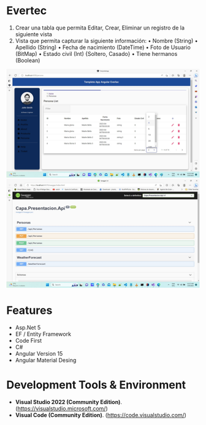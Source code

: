 # Evertec
1. Crear una tabla que permita Editar, Crear, Eliminar un registro de la siguiente vista 
2. Vista que permita capturar la siguiente información: • Nombre (String) 
• Apellido (String) 
• Fecha de nacimiento (DateTime) 
• Foto de Usuario (BitMap) 
• Estado civil (Int) {Soltero, Casado} 
• Tiene hermanos (Boolean) 

![userrolemembership1](https://github.com/choquidownn25/Evertec/blob/main/img/Angular.jpg)
![userrolemembership1](https://github.com/choquidownn25/Evertec/blob/main/img/Documetacion%20Rest.jpg)


# Features

- Asp.Net 5
- EF / Entity Framework
- Code First
- C#
- Angular Version 15
- Angular Material Desing


# Development Tools & Environment

- **Visual Studio 2022 (Community Edition)**. (https://visualstudio.microsoft.com/) 
- **Visual Code (Community Edition)**. (https://code.visualstudio.com/)








